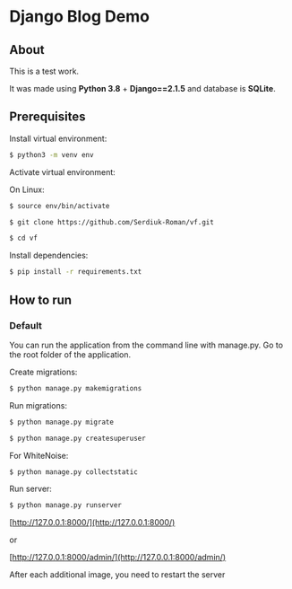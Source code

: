 # Django Blog Demo

## About

This is a test work.

It was made using **Python 3.8** + **Django==2.1.5** and database is **SQLite**.

## Prerequisites

Install virtual environment:

```bash
$ python3 -m venv env
```

Activate virtual environment:

On Linux:
```bash
$ source env/bin/activate
```

```bash
$ git clone https://github.com/Serdiuk-Roman/vf.git
```

```bash
$ cd vf
```

Install dependencies:
```bash
$ pip install -r requirements.txt
```

## How to run

### Default

You can run the application from the command line with manage.py.
Go to the root folder of the application.

Create migrations:
```bash
$ python manage.py makemigrations
```

Run migrations:
```bash
$ python manage.py migrate
```

```bash
$ python manage.py createsuperuser
```

For WhiteNoise:
```bash
$ python manage.py collectstatic
```

Run server:
```bash
$ python manage.py runserver
```


[http://127.0.0.1:8000/](http://127.0.0.1:8000/)

or

[http://127.0.0.1:8000/admin/](http://127.0.0.1:8000/admin/)


After each additional image, you need to restart the server
